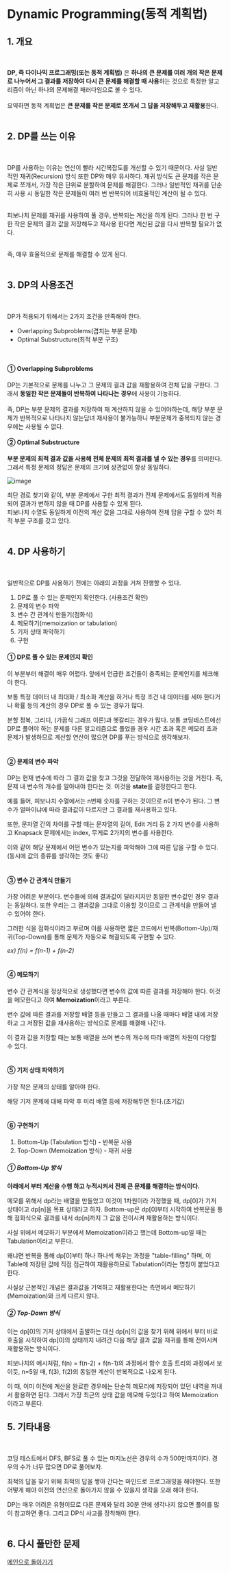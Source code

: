 # Dynamic Programming(동적 계획법)

## 1. 개요

<br/>

**DP, 즉 다이나믹 프로그래밍(또는 동적 계획법)** 은 **하나의 큰 문제를 여러 개의 작은 문제로 나누어서 그 결과를 저장하여 다시 큰 문제를 해결할 때 사용**하는 것으로 
특정한 알고리즘이 아닌 하나의 문제해결 패러다임으로 볼 수 있다. <br/><br/>
요약하면 동적 계획법은 **큰 문제를 작은 문제로 쪼개서 그 답을 저장해두고 재활용**한다. <br/><br/>

## 2. DP를 쓰는 이유

<br/>

DP를 사용하는 이유는 연산이 빨라 시간복잡도를 개선할 수 있기 때문이다. 사실 일반적인 재귀(Recursion) 방식 또한 DP와 매우 유사하다. 재귀 방식도 큰 문제를 작은 문제로 쪼개서, 가장 작은 단위로 분할하여 문제를 해결한다. 그러나 일반적인 재귀를 단순히 사용 시 동일한 작은 문제들이 여러 번 반복되어 비효율적인 계산이 될 수 있다.<br/><br/>

피보나치 문제를 재귀를 사용하여 풀 경우, 반복되는 계산을 하게 된다. 그러나 한 번 구한 작은 문제의 결과 값을 저장해두고 재사용 한다면 계산된 값을 다시 반복할 필요가 없다. <br/><br/>

즉, 매우 효율적으로 문제를 해결할 수 있게 된다. <br/><br/>

## 3. DP의 사용조건

<br/>

DP가 적용되기 위해서는 2가지 조건을 만족해야 한다.
- Overlapping Subproblems(겹치는 부분 문제)
- Optimal Substructure(최적 부분 구조)

<br/>

#### ① Overlapping Subproblems
DP는 기본적으로 문제를 나누고 그 문제의 결과 값을 재활용하여 전체 답을 구한다. 그래서 **동일한 작은 문제들이 반복하여 나타나는 경우**에 사용이 가능하다. <br/><br/>
즉, DP는 부분 문제의 결과를 저장하여 재 계산하지 않을 수 있어야하는데, 해당 부분 문제가 반복적으로 나타나지 않는담녀 재사용이 불가능하니 부분문제가 중복되지 않는 경우에는
사용될 수 없다.

#### ② Optimal Substructure
**부분 문제의 최적 결과 값을 사용해 전체 문제의 최적 결과를 낼 수 있는 경우**를 의미한다. 그래서 특정 문제의 정답은 문제의 크기에 상관없이 항상 동일하다. 

![image](https://github.com/nicehcy2/baekjoon/assets/105339362/5714d137-bbdb-437a-a324-76a0fd9e5621)

최단 경로 찾기와 같이, 부분 문제에서 구한 최적 결과가 전체 문제에서도 동일하게 적용되어 결과가 변하지 않을 때 DP를 사용할 수 있게 된다. <br/>
피보나치 수열도 동일하게 이전의 계산 값을 그대로 사용하여 전체 답을 구할 수 있어 최적 부분 구조를 갖고 있다. <br/><br/>

## 4. DP 사용하기

<br/>

일반적으로 DP를 사용하기 전에는 아래의 과정을 거쳐 진행할 수 있다.
1. DP로 풀 수 있는 문제인지 확인한다. (사용조건 확인)
2. 문제의 변수 파악
3. 변수 간 관계식 만들기(점화식)
4. 메모하기(memoization or tabulation)
5. 기저 상태 파악하기
6. 구현

#### ① DP로 풀 수 있는 문제인지 확인
이 부분부터 해결이 매우 어렵다. 앞에서 언급한 조건들이 충족되는 문제인지를 체크해야 한다. 

보통 특정 데이터 내 최대화 / 최소화 계산을 하거나 특정 조건 내 데이터를 세야 한다거나 확률 등의 계산의 경우 DP로 풀 수 있는 경우가 많다. 

분할 정복, 그리디, (가끔식 그래프 이론)과 헷갈리는 경우가 많다. 보통 코딩테스트에선 DP로 풀어야 하는 문제를 다른 알고리즘으로 풀었을 경우 시간 초과 혹은 메모리 초과 문제가 발생하므로 계산할 연산이 많으면 DP를 푸는 방식으로 생각해보자. <br/><br/>

#### ② 문제의 변수 파악
DP는 현재 변수에 따라 그 결과 값을 찾고 그것을 전달하여 재사용하는 것을 거친다. 즉, 문제 내 변수의 개수를 알아내야 한다는 것. 이것을 **state**를 결정한다고 한다.

예를 들어, 피보나치 수열에서는 n번째 숫자를 구하는 것이므로 n이 변수가 된다. 그 변수가 얼마이냐에 따라 결과값이 다르지만 그 결과를 재사용하고 있다. 

또한, 문자열 간의 차이를 구할 때는 문자열의 길이, Edit 거리 등 2 가지 변수를 사용하고 Knapsack 문제에서는 index, 무게로 2가지의 변수를 사용한다. 

이와 같이 해당 문제에서 어떤 변수가 있는지를 파악해야 그에 따른 답을 구할 수 있다. (동시에 값의 종류를 생각하는 것도 좋다) <br/><br/>

#### ③ 변수 간 관계식 만들기
가장 어려운 부분이다. 변수들에 의해 결과값이 달라지지만 동일한 변수값인 경우 결과는 동일하다. 또한 우리는 그 결과값을 그대로 이용할 것이므로 그 관계식을 만들어 낼 수 있어야 한다.

그러한 식을 점화식이라고 부르며 이를 사용하면 짧은 코드에서 반복(Bottom-Up)/재귀(Top-Down)를 통해 문제가 자동으로 해결되도록 구현할 수 있다.

_ex) f(n) = f(n-1) + f(n-2)_ <br/><br/>

#### ④ 메모하기
변수 간 관계식을 정상적으로 생성했다면 변수의 값에 따른 결과를 저장해야 한다. 이것을 메모한다고 하여 **Memoization**이라고 부른다.

변수 값에 따른 결과를 저장할 배열 등을 만들고 그 결과를 나올 때마다 배열 내에 저장하고 그 저장된 값을 재사용하는 방식으로 문제를 해결해 나간다.

이 결과 값을 저장할 때는 보통 배열을 쓰며 변수의 개수에 따라 배열의 차원이 다양할 수 있다. <br/><br/>

#### ⑤ 기저 상태 파악하기
가장 작은 문제의 상태를 알아야 한다.

해당 기저 문제에 대해 파악 후 미리 배열 등에 저장해두면 된다.(초기값) <br/><br/>

#### ⑥ 구현하기
1. Bottom-Up (Tabulation 방식) - 반복문 사용
2. Top-Down (Memoization 방식) - 재귀 사용

##### ① Bottom-Up 방식
**아래에서 부터 계산을 수행 하고 누적시켜서 전체 큰 문제를 해결하는 방식이다.**

메모를 위해서 dp라는 배열을 만들었고 이것이 1차원이라 가정했을 때, dp[0]가 기저 상태이고 dp[n]을 목표 상태라고 하자. Bottom-up은 dp[0]부터 시작하여 반복문을 통해 점화식으로 결과를 내서 dp[n]까지 그 값을 전이시켜 재활용하는 방식이다.

사실 위에서 메모하기 부분에서 Memoization이라고 했는데 Bottom-up일 때는 Tabulation이라고 부른다.

왜냐면 반복을 통해 dp[0]부터 하나 하나씩 채우는 과정을 "table-filling" 하며, 이 Table에 저장된 값에 직접 접근하여 재활용하므로 Tabulation이라는 명칭이 붙었다고 한다.

사실상 근본적인 개념은 결과값을 기억하고 재활용한다는 측면에서 메모하기(Memoization)와 크게 다르지 않다.

##### ② Top-Down 방식
이는 dp[0]의 기저 상태에서 출발하는 대신 dp[n]의 값을 찾기 위해 위에서 부터 바로 호출을 시작하여 dp[0]의 상태까지 내려간 다음 해당 결과 값을 재귀를 통해 전이시켜 재활용하는 방식이다.

피보나치의 예시처럼, f(n) = f(n-2) + f(n-1)의 과정에서 함수 호출 트리의 과정에서 보이듯, n=5일 때, f(3), f(2)의 동일한 계산이 반복적으로 나오게 된다.

이 때, 이미 이전에 계산을 완료한 경우에는 단순히 메모리에 저장되어 있던 내역을 꺼내서 활용하면 된다. 그래서 가장 최근의 상태 값을 메모해 두었다고 하여 Memoization 이라고 부른다.

## 5. 기타내용

<br/>

코딩 테스트에서 DFS, BFS로 풀 수 있는 마지노선은 경우의 수가 500만까지이다. 경우의 수가 너무 많으면 DP로 풀어보자.

최적의 답을 찾기 위해 최적의 답을 쌓아 간다는 마인드로 프로그래밍을 해야한다. 또한 어떻게 해야 이전의 연산으로 돌아가지 않을 수 있을지 생각을 오래 해야 한다. 

DP는 매우 어려운 유형이므로 다른 문제와 달리 30분 안에 생각나지 않으면 풀이를 많이 참고하면 좋다. 그리고 DP식 사고를 장착해야 한다. <br/><br/>

## 6. 다시 풀만한 문제
[메인으로 돌아가기](https://github.com/nicehcy2/baekjoon)
